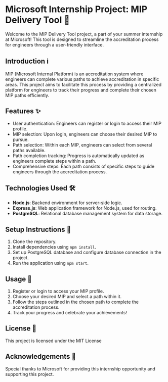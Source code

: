 # Microsoft Internship Project: MIP Delivery Tool 🚀

Welcome to the MIP Delivery Tool project, a part of your summer internship at Microsoft! This tool is designed to streamline the accreditation process for engineers through a user-friendly interface.

## Introduction ℹ️

MIP (Microsoft Internal Platform) is an accreditation system where engineers can complete various paths to achieve accreditation in specific areas. This project aims to facilitate this process by providing a centralized platform for engineers to track their progress and complete their chosen MIP paths efficiently.

## Features ✨

- User authentication: Engineers can register or login to access their MIP profile.
- MIP selection: Upon login, engineers can choose their desired MIP to pursue.
- Path selection: Within each MIP, engineers can select from several paths available.
- Path completion tracking: Progress is automatically updated as engineers complete steps within a path.
- Comprehensive steps: Each path consists of specific steps to guide engineers through the accreditation process.

## Technologies Used 🛠️

- **Node.js**: Backend environment for server-side logic.
- **Express.js**: Web application framework for Node.js, used for routing.
- **PostgreSQL**: Relational database management system for data storage.

## Setup Instructions 🚧

1. Clone the repository.
2. Install dependencies using `npm install`.
3. Set up PostgreSQL database and configure database connection in the project.
4. Run the application using `npm start`.

## Usage 🚀

1. Register or login to access your MIP profile.
2. Choose your desired MIP and select a path within it.
3. Follow the steps outlined in the chosen path to complete the accreditation process.
4. Track your progress and celebrate your achievements!

## License 📝

This project is licensed under the MIT License

## Acknowledgements 🙏

Special thanks to Microsoft for providing this internship opportunity and supporting this project.

